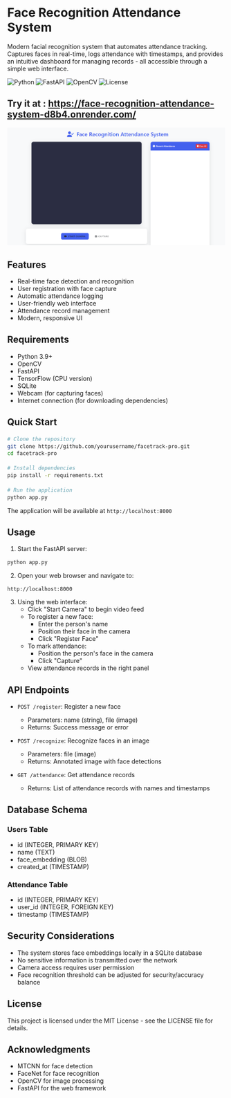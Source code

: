 # Face Recognition Attendance System

Modern facial recognition system that automates attendance tracking. Captures faces in real-time, logs attendance with timestamps, and provides an intuitive dashboard for managing records - all accessible through a simple web interface.

![Python](https://img.shields.io/badge/python-v3.9-blue.svg)
![FastAPI](https://img.shields.io/badge/FastAPI-005571?style=flat&logo=fastapi)
![OpenCV](https://img.shields.io/badge/opencv-%23white.svg?style=flat&logo=opencv&logoColor=white)
![License](https://img.shields.io/badge/license-MIT-green.svg)

## Try it at : https://face-recognition-attendance-system-d8b4.onrender.com/

![Interface Example](https://github.com/Psantaniello24/FACE_RECOGNITION_ATTENDANCE_SYSTEM/blob/main/face_recognition.png)

## Features

- Real-time face detection and recognition
- User registration with face capture
- Automatic attendance logging
- User-friendly web interface
- Attendance record management
- Modern, responsive UI

## Requirements

- Python 3.9+
- OpenCV
- FastAPI
- TensorFlow (CPU version)
- SQLite
- Webcam (for capturing faces)
- Internet connection (for downloading dependencies)

## Quick Start

```bash
# Clone the repository
git clone https://github.com/yourusername/facetrack-pro.git
cd facetrack-pro

# Install dependencies
pip install -r requirements.txt

# Run the application
python app.py
```

The application will be available at `http://localhost:8000`

## Usage

1. Start the FastAPI server:
```bash
python app.py
```

2. Open your web browser and navigate to:
```
http://localhost:8000
```

3. Using the web interface:
   - Click "Start Camera" to begin video feed
   - To register a new face:
     - Enter the person's name
     - Position their face in the camera
     - Click "Register Face"
   - To mark attendance:
     - Position the person's face in the camera
     - Click "Capture"
   - View attendance records in the right panel

## API Endpoints

- `POST /register`: Register a new face
  - Parameters: name (string), file (image)
  - Returns: Success message or error

- `POST /recognize`: Recognize faces in an image
  - Parameters: file (image)
  - Returns: Annotated image with face detections

- `GET /attendance`: Get attendance records
  - Returns: List of attendance records with names and timestamps

## Database Schema

### Users Table
- id (INTEGER, PRIMARY KEY)
- name (TEXT)
- face_embedding (BLOB)
- created_at (TIMESTAMP)

### Attendance Table
- id (INTEGER, PRIMARY KEY)
- user_id (INTEGER, FOREIGN KEY)
- timestamp (TIMESTAMP)

## Security Considerations

- The system stores face embeddings locally in a SQLite database
- No sensitive information is transmitted over the network
- Camera access requires user permission
- Face recognition threshold can be adjusted for security/accuracy balance

## License

This project is licensed under the MIT License - see the LICENSE file for details.

## Acknowledgments

- MTCNN for face detection
- FaceNet for face recognition
- OpenCV for image processing
- FastAPI for the web framework 
